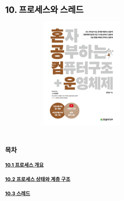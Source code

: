 # 10. 프로세스와 스레드

<p align="center">
  <img src="../images/혼공컴운.jpg" style="width: 50%; margin: 0 auto;" />
</p>

<br>

## 목차

### [10.1 프로세스 개요](./10.1%20%ED%94%84%EB%A1%9C%EC%84%B8%EC%8A%A4%20%EA%B0%9C%EC%9A%94.md)

### [10.2 프로세스 상태와 계층 구조](./10.2%20%ED%94%84%EB%A1%9C%EC%84%B8%EC%8A%A4%20%EC%83%81%ED%83%9C%EC%99%80%20%EA%B3%84%EC%B8%B5%20%EA%B5%AC%EC%A1%B0.md)

### [10.3 스레드](./10.3%20%EC%8A%A4%EB%A0%88%EB%93%9C.md)
